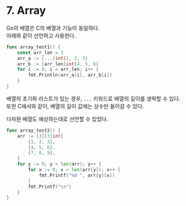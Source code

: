 # 7. Array

Go의 배열은 C의 배열과 기능이 동일하다.\
아래와 같이 선언하고 사용한다.

```go
func array_test1() {
    const arr_len = 3
    arr_a := [...]int{1, 2, 3}
    arr_b := [arr_len]int{4, 5, 6}
    for i := 0; i < arr_len; i++ {
        fmt.Println(arr_a[i], arr_b[i])
    }
}
```

배열의 초기화 리스트가 있는 경우, `...` 키워드로 배열의 길이를 생략할 수 있다.\
또한 C에서와 같이, 배열의 길이 값에는 상수만 들어갈 수 있다.

다차원 배열도 예상하는대로 선언할 수 있었다.

```go
func array_test2() {
    arr := [3][3]int{
        {1, 2, 3},
        {4, 5, 6},
        {7, 8, 9},
    }
    for y := 0; y < len(arr); y++ {
        for x := 0; x < len(arr[y]); x++ {
            fmt.Printf("%d ", arr[y][x])
        }
        fmt.Printf("\n")
    }
}
```
